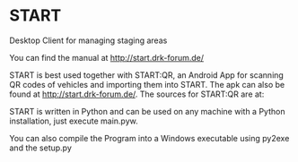 # START
Desktop Client for managing staging areas

You can find the manual at http://start.drk-forum.de/

START is best used together with START:QR, an Android App for scanning QR codes of vehicles and importing them into START. 
The apk can also be found at http://start.drk-forum.de/. The sources for START:QR are at:

START is written in Python and can be used on any machine with a Python installation, just execute main.pyw.

You can also compile the Program into a Windows executable using py2exe and the setup.py
